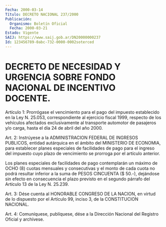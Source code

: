 ```yaml
---
Fecha: 2000-03-14
Título: DECRETO NACIONAL 237/2000
Publicación:
  Organismo: Boletín Oficial
  Fecha: 2000-03-21
Estado: Vigente
SAIJ: https://www.saij.gob.ar/DN20000000237
Id: 123456789-0abc-732-0000-0002soterced
---
```

# DECRETO DE NECESIDAD Y URGENCIA SOBRE FONDO NACIONAL DE INCENTIVO DOCENTE.

<a id="1"></a>
Artículo 1: Prorrógase  el  vencimiento  para el pago del impuesto establecido en la Ley N. 25.053, correspondiente al ejercicio fiscal 1999,  respecto  de  los  vehículos  afectados  exclusivamente  al transporte automotor de pasajeros y/o carga, hasta  el  día  24  de abril del año 2000.

<a id="2"></a>
Art.  2:  Instrúyese  a  la  ADMINISTRACION  FEDERAL  DE INGRESOS PUBLICOS,  entidad  autárquica en el ámbito del MINISTERIO  DE ECONOMIA, para establecer planes especiales de facilidades de pago para el ingreso del impuesto cuyo plazo de vencimiento  se prorroga por el artículo anterior.

Los planes especiales de facilidades de pago contemplarán un máximo de  OCHO  (8)  cuotas  mensuales y consecutivas y el monto de  cada cuota no podrá resultar  inferior  a la suma de PESOS CINCUENTA ($ 50.-), dejándose sin efecto en consecuencia el plazo previsto en el segundo párrafo del Artículo 13 de la Ley N. 25.239.

<a id="3"></a>
Art. 3: Dése cuenta al HONORABLE CONGRESO DE LA NACION, en virtud de lo dispuesto por el Artículo 99,  inciso 3, de la CONSTITUCION NACIONAL.

<a id="4"></a>
Art. 4: Comuníquese, publíquese, dése  a la Dirección Nacional del Registro Oficial y archívese.